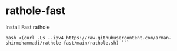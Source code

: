 # rathole-fast
Install Fast rathole


``` 
bash <(curl -Ls --ipv4 https://raw.githubusercontent.com/arman-shirmohammadi/rathole-fast/main/rathole.sh) ```
```
